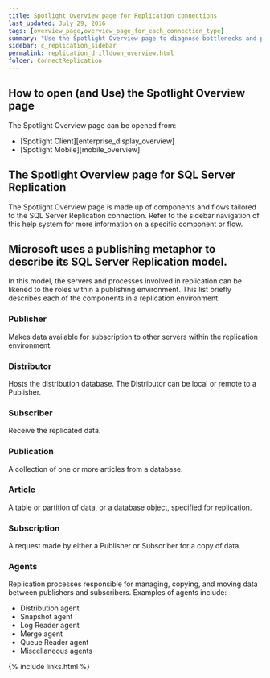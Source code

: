 ```yaml
---
title: Spotlight Overview page for Replication connections
last_updated: July 29, 2016
tags: [overview_page,overview_page_for_each_connection_type]
summary: "Use the Spotlight Overview page to diagnose bottlenecks and problem areas on a single SQL Server Replication connection."
sidebar: c_replication_sidebar
permalink: replication_drilldown_overview.html
folder: ConnectReplication
---
```




## How to open (and Use) the Spotlight Overview page
The Spotlight Overview page can be opened from:
* [Spotlight Client][enterprise_display_overview]
* [Spotlight Mobile][mobile_overview]

## The Spotlight Overview page for SQL Server Replication
The Spotlight Overview page is made up of components and flows tailored to the SQL Server Replication connection. Refer to the sidebar navigation of this help system for more information on a specific component or flow.

## Microsoft uses a publishing metaphor to describe its SQL Server Replication model.
In this model, the servers and processes involved in replication can be likened to the roles within a publishing environment. This list briefly describes each of the components in a replication environment.

### Publisher
 Makes data available for subscription to other servers within the replication environment.

### Distributor
 Hosts the distribution database. The Distributor can be local or remote to a Publisher.

### Subscriber
 Receive the replicated data.

### Publication
 A collection of one or more articles from a database.

### Article
 A table or partition of data, or a database object, specified for replication.

### Subscription
 A request made by either a Publisher or Subscriber for a copy of data.

### Agents
 Replication processes responsible for managing, copying, and moving data between publishers and subscribers. Examples of agents include:

* Distribution agent
* Snapshot agent
* Log Reader agent
* Merge agent
* Queue Reader agent
* Miscellaneous agents


{% include links.html %}
